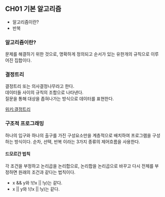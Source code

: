 ## CH01 기본 알고리즘
* 알고리즘이란?
* 반복


### 알고리즘이란?
문제를 해결하기 위한 것으로, 명확하게 정의되고 순서가 있는 유한개의 규칙으로 이루어진 집합이다.

### 결정트리
결정트리 또는 의사결정나무라고 한다.  
데이터들 사이의 규칙의 조합으로 나타낸다.  
질문을 통해 대상을 좁혀나가는 방식으로 데이터를 표현한다.  

[위키:결정트리](https://ko.wikipedia.org/wiki/결정_트리_학습법)


### 구조적 프로그래밍
하나의 입구와 하나의 출구를 가진 구성요소만을 계층적으로 배치하여 프로그램을 구성하는 방식이다.
순차, 선택, 반복 이라는 3가지 종류의 제어흐름을 사용한다.

#### 드모르간 법칙
각 조건을 부정하고 논리곱을 논리합으로, 논리합을 논리곱으로 바꾸고 다시 전체를 부정하면 원래의 조건과 같다는 법칙이다.  
* x && y와 !(!x || !y)는 같다.  
* x || y와 !(!x || !y)는 같다.  

